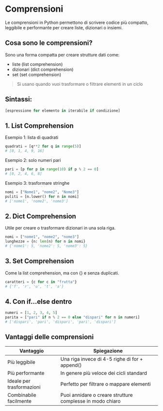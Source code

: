 # Comprensioni
Le comprensioni in Python permettono di scrivere codice più compatto, leggibile e performante per creare liste, dizionari o insiemi.

## Cosa sono le comprensioni?
Sono una forma compatta per creare strutture dati come:

- liste (list comprehension)
- dizionari (dict comprehension)
- set (set comprehension)

> Si usano quando vuoi trasformare o filtrare elementi in un ciclo

## Sintassi:
```python
[espressione for elemento in iterabile if condizione]
```
## 1. List Comprehension
Esempio 1: lista di quadrati
```python
quadrati = [q**2 for q in range(5)]
# [0, 1, 4, 9, 16]
```
Esempio 2: solo numeri pari
```python
pari = [p for p in range(10) if p % 2 == 0]
# [0, 2, 4, 6, 8]
```
Esempio 3: trasformare stringhe
```python
nomi = ["Nome1", "nome2", "Nome3"]
puliti = [n.lower() for n in nomi]
# ['nome1', 'nome2', 'nome3']
```
## 2. Dict Comprehension
Utile per creare o trasformare dizionari in una sola riga.

```python
nomi = ["nome1", "nome2", "nome3"]
lunghezze = {n: len(n) for n in nomi}
# {'nome1': 5, 'nome2': 5, 'nome3': 5}
```
## 3. Set Comprehension
Come la list comprehension, ma con {} e senza duplicati.

```python
caratteri = {c for c in "frutta"}
# {'f', 'r', 'u', 't', 'a'}
```
## 4. Con if...else dentro
```python
numeri = [1, 2, 3, 4, 5]
parita = ["pari" if n % 2 == 0 else "dispari" for n in numeri]
# ['dispari', 'pari', 'dispari', 'pari', 'dispari']
```
## Vantaggi delle comprensioni

Vantaggio | Spiegazione
---|---
Più leggibile | Una riga invece di 4-5 righe di for + append()
Più performante | In genere più veloce dei cicli standard
Ideale per trasformazioni | Perfetto per filtrare o mappare elementi
Combinabile facilmente | Puoi annidare o creare strutture complesse in modo chiaro
